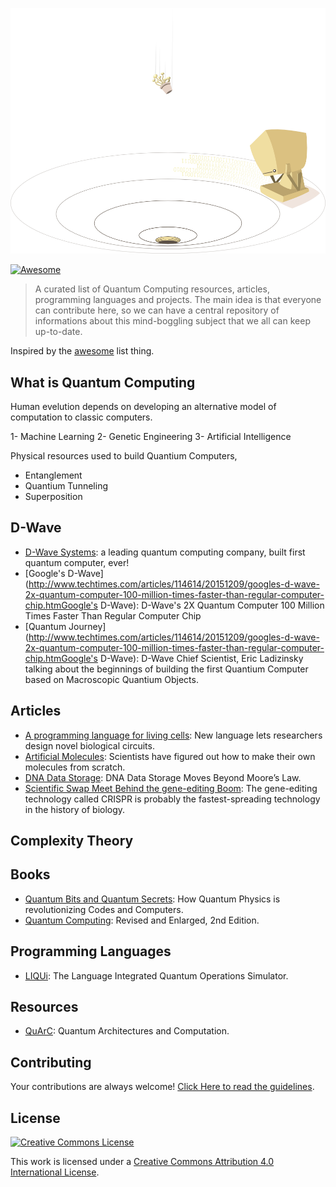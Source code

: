 ![LOGO](img/qc.png)

[![Awesome](https://cdn.rawgit.com/sindresorhus/awesome/d7305f38d29fed78fa85652e3a63e154dd8e8829/media/badge.svg)](https://github.com/sindresorhus/awesome)

> A curated list of Quantum Computing resources, articles, programming languages and projects. The main idea is that everyone can contribute here, so we can have a central repository of informations about this mind-boggling subject that we all can keep up-to-date.

Inspired by the [awesome](https://github.com/sindresorhus/awesome) list thing.


## What is Quantum Computing

Human evelution depends on developing an alternative model of computation to classic computers.

1- Machine Learning
2- Genetic Engineering
3- Artificial Intelligence

Physical resources used to build Quantium Computers,  

- Entanglement
- Quantium Tunneling
- Superposition

## D-Wave

- [D-Wave Systems](http://www.dwavesys.com): a leading quantum computing company, built first quantum computer, ever!
- [Google's D-Wave](http://www.techtimes.com/articles/114614/20151209/googles-d-wave-2x-quantum-computer-100-million-times-faster-than-regular-computer-chip.htmGoogle's D-Wave): D-Wave's 2X Quantum Computer 100 Million Times Faster Than Regular Computer Chip
- [Quantum Journey](http://www.techtimes.com/articles/114614/20151209/googles-d-wave-2x-quantum-computer-100-million-times-faster-than-regular-computer-chip.htmGoogle's D-Wave): D-Wave Chief Scientist, Eric Ladizinsky talking about the beginnings of building the first Quantium Computer based on Macroscopic Quantium Objects.

## Articles

- [A programming language for living cells](http://news.mit.edu/2016/programming-language-living-cells-bacteria-0331): New language lets researchers design novel biological circuits.
- [Artificial Molecules](http://www.sciencealert.com/scientists-have-discovered-a-way-to-make-their-own-molecules): Scientists have figured out how to make their own molecules from scratch.
- [DNA Data Storage](http://blogs.discovermagazine.com/d-brief/2016/04/08/dna-data-storage/#.Vw1rmnUrLVO): DNA Data Storage Moves Beyond Moore’s Law.
- [Scientific Swap Meet Behind the gene-editing Boom](https://www.technologyreview.com/s/601156/the-scientific-swap-meet-behind-the-gene-editing-boom): The gene-editing technology called CRISPR is probably the fastest-spreading technology in the history of biology.


## Complexity Theory

## Books

- [Quantum Bits and Quantum Secrets](http://ca.wiley.com/WileyCDA/WileyTitle/productCd-3527407103.html): How Quantum Physics is revolutionizing Codes and Computers.
- [Quantum Computing](http://ca.wiley.com/WileyCDA/WileyTitle/productCd-3527407871.html): Revised and Enlarged, 2nd Edition.


## Programming Languages
- [LIQUi](http://stationq.github.io/Liquid/): The Language Integrated Quantum Operations Simulator.


## Resources
- [QuArC](http://research.microsoft.com/en-us/groups/quarc/default.aspx): Quantum Architectures and Computation.


## Contributing

Your contributions are always welcome! [Click Here to read the guidelines](https://github.com/websemantics/awesome-synthetic-biology/blob/master/contributing.md).


## License

[![Creative Commons License](http://i.creativecommons.org/l/by/4.0/88x31.png)](http://creativecommons.org/licenses/by/4.0/)

This work is licensed under a [Creative Commons Attribution 4.0 International License](http://creativecommons.org/licenses/by/4.0/).
